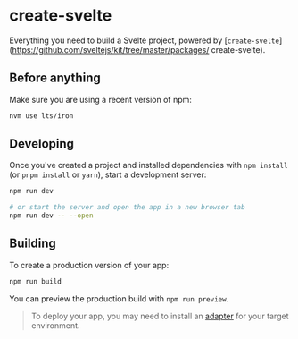 # create-svelte

Everything you need to build a Svelte project, powered by [`create-svelte`](https://github.com/sveltejs/kit/tree/master/packages/
create-svelte).

## Before anything

Make sure you are using a recent version of npm:

```bash
nvm use lts/iron
```

## Developing

Once you've created a project and installed dependencies with `npm install` (or `pnpm install` or `yarn`), start a development server:

```bash
npm run dev

# or start the server and open the app in a new browser tab
npm run dev -- --open
```

## Building

To create a production version of your app:

```bash
npm run build
```

You can preview the production build with `npm run preview`.

> To deploy your app, you may need to install an [adapter](https://kit.svelte.dev/docs/adapters) for your target environment.
